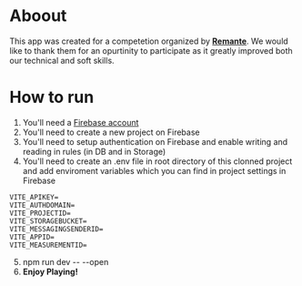 # Aboout
This app was created for a competetion organized by **[Remante]("https://www.remante.com/")**. 
We would like to thank them for an opurtinity to participate as it greatly improved both our technical and soft skills.

# How to run
1. You'll need a [Firebase account]("https://firebase.google.com/")
2. You'll need to create a new project on Firebase
3. You'll need to setup authentication on Firebase and enable writing and reading in rules (in DB and in Storage)
4. You'll need to create an .env file in root directory of this clonned project and add enviroment variables 
which you can find in project settings in Firebase
```
VITE_APIKEY=
VITE_AUTHDOMAIN=
VITE_PROJECTID=
VITE_STORAGEBUCKET=
VITE_MESSAGINGSENDERID=
VITE_APPID=
VITE_MEASUREMENTID=
```
5. npm run dev -- --open
6. **Enjoy Playing!**
